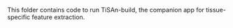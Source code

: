 This folder contains code to run TiSAn-build, the companion app for tissue-specific feature extraction.

